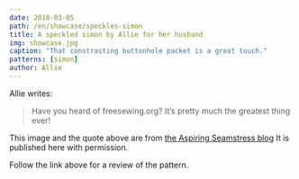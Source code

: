 ```yaml
---
date: 2018-03-05
path: /en/showcase/speckles-simon
title: A speckled simon by Allie for her husband
img: showcase.jpg
caption: "That constrasting buttonhole packet is a great touch."
patterns: [simon]
author: Allie
---
```


Allie writes:

> Have you heard of freesewing.org? It’s pretty much the greatest thing ever!
   

This image and the quote above are from [the Aspiring Seamstress blog](https://theaspiringseamstress.wordpress.com/2018/03/01/freesewing-org-simon/)
It is published here with permission.

Follow the link above for a review of the pattern.
